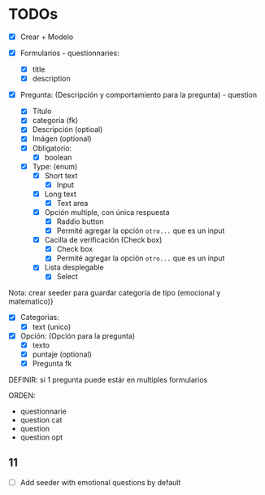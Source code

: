 # TODOs

- [x] Crear + Modelo

- [x] Formularios - questionnaries:
  - [x] title
  - [x] description

- [x] Pregunta: (Descripción y comportamiento para la pregunta) - question
  - [x] Título
  - [x] categoria (fk)
  - [x] Descripción (optioal)
  - [x] Imágen (optional)
  - [x] Obligatorio:
    - [x] boolean
  - [x] Type: (enum)
    - [x] Short text
      - [x] Input
    - [x] Long text
      - [x] Text area
    - [x] Opción multiple, con única respuesta
      - [x] Raddio button
      - [x] Permité agregar la opción `otro...` que es un input
    - [x] Cacilla de verificación (Check box)
      - [x] Check box
      - [x] Permité agregar la opción `otro...` que es un input
    - [x] Lista desplegable
      - [x] Select

Nota: crear seeder para guardar categoria de tipo (emocional y matematico)}

- [x] Categorias:
  - [x] text (unico)

- [x] Opción: (Opción para la pregunta)
  - [x] texto
  - [x] puntaje (optional)
  - [x] Pregunta fk

DEFINIR: si 1 pregunta puede estár en multiples formularios

ORDEN:

- questionnarie
- question cat
- question
- question opt

## 11

- [ ] Add seeder with emotional questions by default
